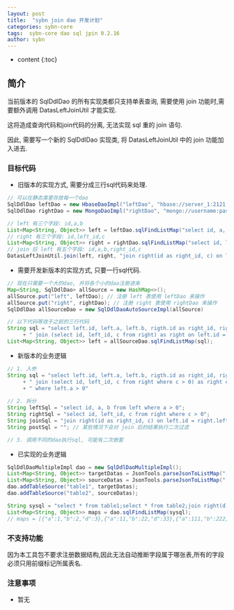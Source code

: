 ```yaml
---
layout: post
title:  "sybn join dao 开发计划"
categories: sybn-core
tags:  sybn-core dao sql jpin 0.2.16
author: sybn
---
```


* content
{:toc}

## 简介

当前版本的 SqlDdlDao 的所有实现类都只支持单表查询, 需要使用 join 功能时,需要额外调用 DatasLeftJoinUtil 才能实现.

这将造成查询代码和join代码的分离, 无法实现 sql 重的 join 语句.

因此, 需要写一个新的 SqlDdlDao 实现类, 将 DatasLeftJoinUtil 中的 join 功能加入进去.







### 目标代码

* 旧版本的实现方式, 需要分成三行sql代码来处理.

```java
// 可以在静态类里存放每一个dao
SqlDdlDao leftDao = new HbaseDaoImpl("leftDao", "hbase://server_1:2121,server_2:2121/");
SqlDdlDao rightDao = new MongoDaoImpl("rightDao", "mongo://username:password@127.0.0.1:27017");

// left 有三个字段: id,a,b
List<Map<String, Object>> left = leftDao.sqlFindListMap("select id, a, b from left where a > 0");
// right 有三个字段: id,left_id,c
List<Map<String, Object>> right = rightDao.sqlFindListMap("select id, left_id, c from right where c > 0");
// join 后 left 有五个字段: id,a,b,right_id,c
DatasLeftJoinUtil.join(left, right, "join right(id as right_id, c) on left.id = right.left_id");
```

* 需要开发新版本的实现方式, 只要一行sql代码.

```java
// 现在只需要一个大的dao, 并将各个小的dao注册进来
Map<String, SqlDdlDao> allSource = new HashMap<>();
allSource.put("left", leftDao); // 注册 left 表使用 leftDao 来操作
allSource.put("right", rightDao); // 注册 right 表使用 rightDao 来操作
SqlDdlDao allSourceDao = new SqlDdlDaoAutoSourceImpl(allSource)

// 以下代码等效于之前的三行代码
String sql = "select left.id, left.a, left.b, rigth.id as right_id, right.c from left as left"
	 + " join (select id, left_id, c from right) as right on left.id = right.left_id";
List<Map<String, Object>> left = allSourceDao.sqlFindListMap(sql);
```

* 新版本的业务逻辑

```java
// 1. 入参
String sql = "select left.id, left.a, left.b, rigth.id as right_id, right.c from left as left"
	 + " join (select id, left_id, c from right where c > 0) as right on left.id = right.left_id"
	 + " where left.a > 0"
	 
// 2. 拆分
String leftSql = "select id, a, b from left where a > 0";
String rightSql = "select id, left_id, c from right where c > 0";
String joinSql = "join right(id as right_id, c) on left.id = right.left_id";
String postSql = ""; // 某些情况下会对 join 后的结果执行二次过滤

// 3. 调用不同的dao执行sql, 可能有二次嵌套

```

* 已实现的业务逻辑

```java
SqlDdlDaoMultipleImpl dao = new SqlDdlDaoMultipleImpl();
List<Map<String, Object>> targetDatas = JsonTools.parseJsonToListMap("[{a:1,b:2},{a:11,b:22},{a:111,b:222}]");
List<Map<String, Object>> sourceDatas = JsonTools.parseJsonToListMap("[{c:1,d:3},{c:11,d:33},{c:111,d:333}]");
dao.addTableSource("table1", targetDatas);
dao.addTableSource("table2", sourceDatas);

String sysql = "select * from table1;select * from table2;join right(d) on a = c";
List<Map<String, Object>> maps = dao.sqlFindListMap(sysql);
// maps = [{"a":1,"b":2,"d":3},{"a":11,"b":22,"d":33},{"a":111,"b":222,"d":333}]
```

### 不支持功能

因为本工具包不要求注册数据结构,因此无法自动推断字段属于哪张表,所有的字段必须只用前缀标记所属表名.


### 注意事项 

* 暂无

